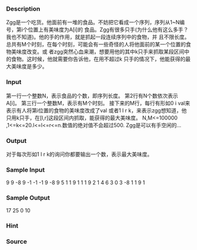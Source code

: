 
### Description

Zgg是一个吃货。他面前有一堆的食品。不妨把它看成一个序列，序列从1~N编号，第i个位置上有美味度为A[i]的
食品。Zgg有很多只手(为什么他有这么多手？我也不知道)。他的手的作用，就是抓起一段连续序列中的食物，并
且不限长度。总共有M个时刻，在每个时刻，可能会有一些奇怪的人将他面前的某一个位置的食物美味度改变。或
者zgg突然心血来潮，想要用他的其中k只手来抓取某段区间中的食物。这时候，他就需要你告诉他，在用不超过k
只手的情况下，他能获得的最大美味度是多少。

### Input

第一行一个整数N，表示食品的个数，即序列长度。
第2行有N个数依次表示A[i]。
第三行一个整数M，表示有M个时刻。
接下来的M行，每行有形如0 i val来表示有人将第i位置的食物的美味度改成了val
或者1 l r k，来表示zgg想知道，他只用k只手，在[l,r]这段区间内抓取，能获得的最大美味度。
N,M<=100000 ,1<=k<=20.l<=l<=r<=n.数值的绝对值不会超过500.
Zgg是可以有手空闲的…

### Output
对于每次形如1 l r k的询问你都要输出一个数，表示最大美味度。
### Sample Input
9
9 -8 9 -1 -1 -1 9 -8 9
5
1 1 9 1
1 1 9 2
1 4 6 3
0 3 -8
1 1 9 1
### Sample Output
17
25
0
10
### Hint

### Source
